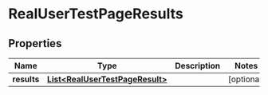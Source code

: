 

# RealUserTestPageResults


## Properties

| Name | Type | Description | Notes |
|------------ | ------------- | ------------- | -------------|
|**results** | [**List&lt;RealUserTestPageResult&gt;**](RealUserTestPageResult.md) |  |  [optional] |



